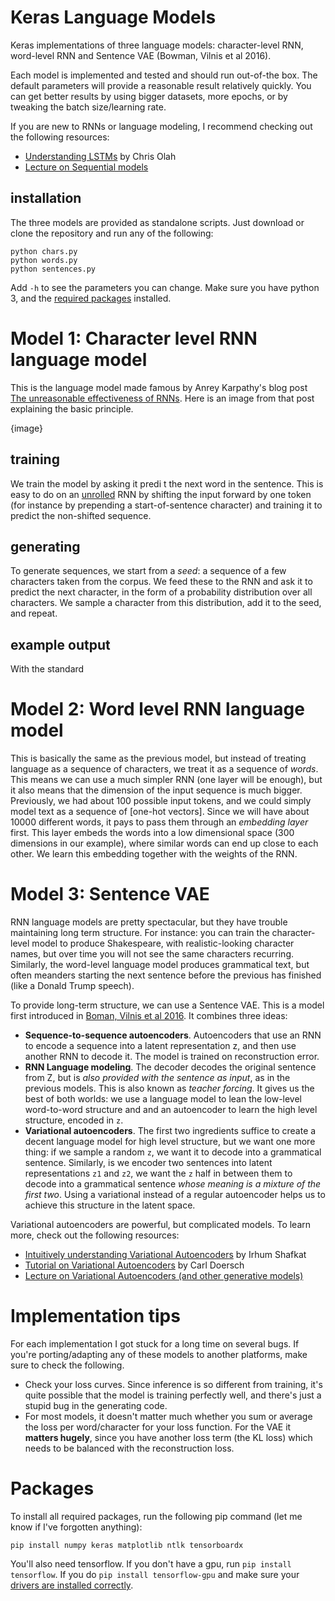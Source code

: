 # Keras Language Models
Keras implementations of three language models: character-level RNN, word-level RNN and Sentence VAE (Bowman, Vilnis et al 2016).

Each model is implemented and tested and should run out-of-the box. The default parameters will provide a reasonable result relatively quickly. You can get better results by using bigger datasets, more epochs, or by tweaking the batch size/learning rate.

If you are new to RNNs or language modeling, I recommend checking out the following resources:
* [Understanding LSTMs](http://colah.github.io/posts/2015-08-Understanding-LSTMs/) by Chris Olah
* [Lecture on Sequential models](https://www.youtube.com/watch?v=HNOHLvD6_gs&t=1s) 

## installation

The three models are provided as standalone scripts. Just download or clone the repository and run any of the following:
```
python chars.py
python words.py
python sentences.py
```
Add ```-h``` to see the parameters you can change. Make sure you have python 3, and the [required packages](#packages) installed. 

# Model 1: Character level RNN language model

This is the language model made famous by Anrey Karpathy's blog post [The unreasonable effectiveness of RNNs](http://karpathy.github.io/2015/05/21/rnn-effectiveness/). Here is an image from that post explaining the basic principle.

{image}

## training

We train the model by asking it predi t the next word in the sentence. This is easy to do on an [unrolled]() RNN by shifting the input forward by one token (for instance by prepending a start-of-sentence character) and training it to predict the non-shifted sequence.

## generating

To generate sequences, we start from a _seed_: a sequence of a few characters taken from the corpus. We feed these to the RNN and ask it to predict the next character, in the form of a probability distribution over all characters. We sample a character from this distribution, add it to the seed, and repeat.

## example output

With the standard 

# Model 2: Word level RNN language model

This is basically the same as the previous model, but instead of treating language as a sequence of characters, we treat it as a sequence of _words_. This means we can use a much simpler RNN (one layer will be enough), but it also means that the dimension of the input sequence is much bigger. Previously, we had about 100 possible input tokens, and we could simply model text as a sequence of [one-hot vectors]. Since we will have about 10000 different words, it pays to pass them through an _embedding layer_ first. This layer embeds the words into a low dimensional space (300 dimensions in our example), where similar words can end up close to each other. We learn this embedding together with the weights of the RNN.

# Model 3: Sentence VAE

RNN language models are pretty spectacular, but they have trouble maintaining long term structure. For instance: you can train the character-level model to produce Shakespeare, with realistic-looking character names, but over time you will not see the same characters recurring. Similarly, the word-level language model produces grammatical text, but often meanders starting the next sentence before the previous has finished (like a Donald Trump speech).

To provide long-term structure, we can use a Sentence VAE. This is a model first introduced in [Boman, Vilnis et al 2016](https://arxiv.org/abs/1511.06349). It combines three ideas:
* **Sequence-to-sequence autoencoders**. Autoencoders that use an RNN to encode a sequence into a latent representation z, and then use another RNN to decode it. The model is trained on reconstruction error.
* **RNN Language modeling**. The decoder decodes the original sentence from Z, but is _also provided with the sentence as input_, as in the previous models. This is also known as _teacher forcing_. It gives us the best of both worlds: we use a language model to lean the low-level word-to-word structure and and an autoencoder to learn the high level structure, encoded in ```z```.
* **Variational autoencoders**. The first two ingredients suffice to create a decent language model for high level structure, but we want one more thing: if we sample a random ```z```, we want it to decode into a grammatical sentence. Similarly, is we encoder two sentences into latent representations ```z1``` and ```z2```, we want the ```z``` half in between them to decode into a grammatical sentence _whose meaning is a mixture of the first two_. Using a variational instead of a regular autoencoder helps us to achieve this structure in the latent space.

Variational autoencoders are powerful, but complicated models. To learn more, check out the following resources:
* [Intuitively understanding Variational Autoencoders](https://towardsdatascience.com/intuitively-understanding-variational-autoencoders-1bfe67eb5daf) by Irhum Shafkat
* [Tutorial on Variational Autoencoders](https://arxiv.org/abs/1606.05908) by Carl Doersch
* [Lecture on Variational Autoencoders (and other generative models)](https://www.youtube.com/watch?v=APuP9SkESGA)

# Implementation tips

For each implementation I got stuck for a long time on several bugs. If you're porting/adapting any of these models to another platforms, make sure to check the following.

* Check your loss curves. Since inference is so different from training, it's quite possible that the model is training perfectly well, and there's just a stupid bug in the generating code.
* For most models, it doesn't matter much whether you sum or average the loss per word/character for your loss function. For the VAE it **matters hugely**, since you have another loss term (the KL loss) which needs to be balanced with the reconstruction loss.

# Packages

To install all required packages, run the following pip command (let me know if I've forgotten anything):

```pip install numpy keras matplotlib ntlk tensorboardx```

You'll also need tensorflow. If you don't have a gpu, run ```pip install tensorflow```. If you do  ```pip install tensorflow-gpu``` and make sure your [drivers are installed correctly]().
